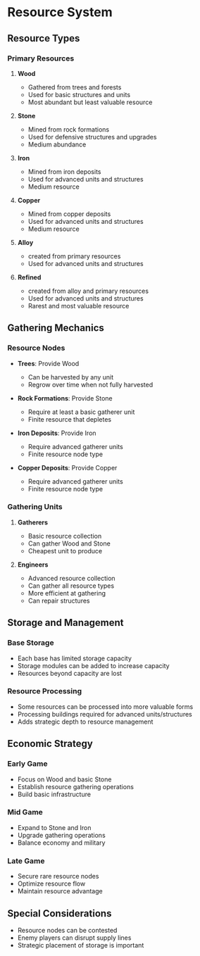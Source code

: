 # Resource System

## Resource Types

### Primary Resources
1. **Wood**
   - Gathered from trees and forests
   - Used for basic structures and units
   - Most abundant but least valuable resource

2. **Stone**
   - Mined from rock formations
   - Used for defensive structures and upgrades
   - Medium abundance

3. **Iron**
   - Mined from iron deposits
   - Used for advanced units and structures
   - Medium resource

4. **Copper**
   - Mined from copper deposits
   - Used for advanced units and structures
   - Medium resource

5. **Alloy**
   - created from primary resources
   - Used for advanced units and structures

6. **Refined**
   - created from alloy and primary resources
   - Used for advanced units and structures
   - Rarest and most valuable resource

## Gathering Mechanics

### Resource Nodes
- **Trees**: Provide Wood
  - Can be harvested by any unit
  - Regrow over time when not fully harvested
  
- **Rock Formations**: Provide Stone
  - Require at least a basic gatherer unit
  - Finite resource that depletes
  
- **Iron Deposits**: Provide Iron
  - Require advanced gatherer units
  - Finite resource node type

- **Copper Deposits**: Provide Copper
  - Require advanced gatherer units
  - Finite resource node type

### Gathering Units
1. **Gatherers**
   - Basic resource collection
   - Can gather Wood and Stone
   - Cheapest unit to produce

2. **Engineers**
   - Advanced resource collection
   - Can gather all resource types
   - More efficient at gathering
   - Can repair structures

## Storage and Management

### Base Storage
- Each base has limited storage capacity
- Storage modules can be added to increase capacity
- Resources beyond capacity are lost

### Resource Processing
- Some resources can be processed into more valuable forms
- Processing buildings required for advanced units/structures
- Adds strategic depth to resource management

## Economic Strategy

### Early Game
- Focus on Wood and basic Stone
- Establish resource gathering operations
- Build basic infrastructure

### Mid Game
- Expand to Stone and Iron
- Upgrade gathering operations
- Balance economy and military

### Late Game
- Secure rare resource nodes
- Optimize resource flow
- Maintain resource advantage

## Special Considerations
- Resource nodes can be contested
- Enemy players can disrupt supply lines
- Strategic placement of storage is important
